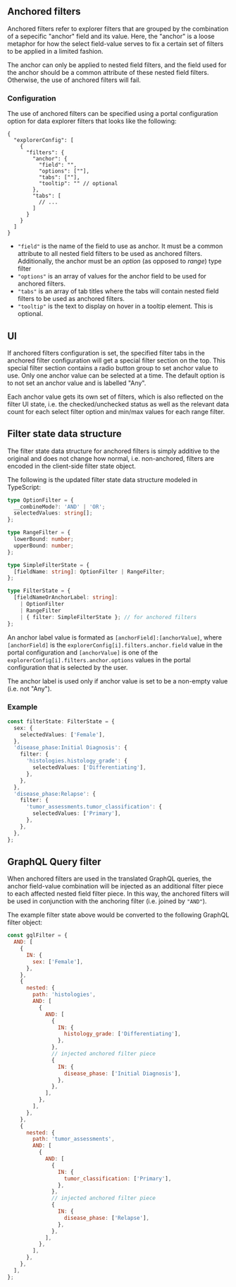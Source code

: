 ## Anchored filters

Anchored filters refer to explorer filters that are grouped by the combination of a sepecific "anchor" field and its value. Here, the "anchor" is a loose metaphor for how the select field-value serves to fix a certain set of filters to be applied in a limited fashion.

The anchor can only be applied to nested field filters, and the field used for the anchor should be a common attribute of these nested field filters. Otherwise, the use of anchored filters will fail.

### Configuration

The use of anchored filters can be specified using a portal configuration option for data explorer filters that looks like the following:

```jsonc
{
  "explorerConfig": [
    {
      "filters": {
        "anchor": {
          "field": "",
          "options": [""],
          "tabs": [""],
          "tooltip": "" // optional
        },
        "tabs": [
          // ...
        ]
      }
    }
  ]
}
```

- `"field"` is the name of the field to use as anchor. It must be a common attribute to all nested field filters to be used as anchored filters. Additionally, the anchor must be an _option_ (as opposed to _range_) type filter
- `"options"` is an array of values for the anchor field to be used for anchored filters.
- `"tabs"` is an array of tab titles where the tabs will contain nested field filters to be used as anchored filters.
- `"tooltip"` is the text to display on hover in a tooltip element. This is optional.

## UI

If anchored filters configuration is set, the specified filter tabs in the anchored filter configuration will get a special filter section on the top. This special filter section contains a radio button group to set anchor value to use. Only one anchor value can be selected at a time. The default option is to not set an anchor value and is labelled "Any".

Each anchor value gets its own set of filters, which is also reflected on the filter UI state, i.e. the checked/unchecked status as well as the relevant data count for each select filter option and min/max values for each range filter.

## Filter state data structure

The filter state data structure for anchored filters is simply additive to the original and does not change how normal, i.e. non-anchored, filters are encoded in the client-side filter state object.

The following is the updated filter state data structure modeled in TypeScript:

```ts
type OptionFilter = {
  __combineMode?: 'AND' | 'OR';
  selectedValues: string[];
};

type RangeFilter = {
  lowerBound: number;
  upperBound: number;
};

type SimpleFilterState = {
  [fieldName: string]: OptionFilter | RangeFilter;
};

type FilterState = {
  [fieldNameOrAnchorLabel: string]:
    | OptionFilter
    | RangeFilter
    | { filter: SimpleFilterState }; // for anchored filters
};
```

An anchor label value is formated as `[anchorField]:[anchorValue]`, where `[anchorField]` is the `explorerConfig[i].filters.anchor.field` value in the portal configuration and `[anchorValue]` is one of the `explorerConfig[i].filters.anchor.options` values in the portal configuration that is selected by the user.

The anchor label is used only if anchor value is set to be a non-empty value (i.e. not "Any").

### Example

```ts
const filterState: FilterState = {
  sex: {
    selectedValues: ['Female'],
  },
  'disease_phase:Initial Diagnosis': {
    filter: {
      'histologies.histology_grade': {
        selectedValues: ['Differentiating'],
      },
    },
  },
  'disease_phase:Relapse': {
    filter: {
      'tumor_assessments.tumor_classification': {
        selectedValues: ['Primary'],
      },
    },
  },
};
```

## GraphQL Query filter

When anchored filters are used in the translated GraphQL queries, the anchor field-value combination will be injected as an additional filter piece to each affected nested field filter piece. In this way, the anchored filters will be used in conjunction with the anchoring filter (i.e. joined by `"AND"`).

The example filter state above would be converted to the following GraphQL filter object:

```js
const gqlFilter = {
  AND: [
    {
      IN: {
        sex: ['Female'],
      },
    },
    {
      nested: {
        path: 'histologies',
        AND: [
          {
            AND: [
              {
                IN: {
                  histology_grade: ['Differentiating'],
                },
              },
              // injected anchored filter piece
              {
                IN: {
                  disease_phase: ['Initial Diagnosis'],
                },
              },
            ],
          },
        ],
      },
    },
    {
      nested: {
        path: 'tumor_assessments',
        AND: [
          {
            AND: [
              {
                IN: {
                  tumor_classification: ['Primary'],
                },
              },
              // injected anchored filter piece
              {
                IN: {
                  disease_phase: ['Relapse'],
                },
              },
            ],
          },
        ],
      },
    },
  ],
};
```

